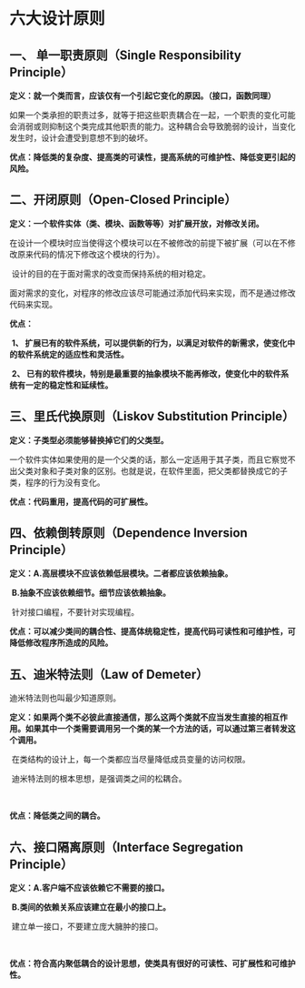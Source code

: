 # 六大设计原则

## 一、 单一职责原则（Single Responsibility Principle）

**定义：就一个类而言，应该仅有一个引起它变化的原因。（接口，函数同理）**

​       如果一个类承担的职责过多，就等于把这些职责耦合在一起，一个职责的变化可能会消弱或则抑制这个类完成其他职责的能力。这种耦合会导致脆弱的设计，当变化发生时，设计会遭受到意想不到的破坏。

 

**优点：降低类的复杂度、提高类的可读性，提高系统的可维护性、降低变更引起的风险。**

## 二、开闭原则（Open-Closed Principle）

**定义：一个软件实体（类、模块、函数等等）对扩展开放，对修改关闭。**

​		在设计一个模块时应当使得这个模块可以在不被修改的前提下被扩展（可以在不修改原来代码的情况下修改这个模块的行为）。

​		设计的目的在于面对需求的改变而保持系统的相对稳定。

​		面对需求的变化，对程序的修改应该尽可能通过添加代码来实现，而不是通过修改代码来实现。

 

**优点：**

​	**1、 扩展已有的软件系统，可以提供新的行为，以满足对软件的新需求，使变化中的软件系统定的适应性和灵活性。**

​	**2、 已有的软件模块，特别是最重要的抽象模块不能再修改，使变化中的软件系统有一定的稳定性和延续性。**

## 三、里氏代换原则（Liskov Substitution Principle）

**定义：子类型必须能够替换掉它们的父类型。**

​		一个软件实体如果使用的是一个父类的话，那么一定适用于其子类，而且它察觉不出父类对象和子类对象的区别。也就是说，在软件里面，把父类都替换成它的子类，程序的行为没有变化。

 

**优点：代码重用，提高代码的可扩展性。**

## 四、依赖倒转原则（Dependence Inversion Principle）

**定义：A.高层模块不应该依赖低层模块。二者都应该依赖抽象。**

​			**B.抽象不应该依赖细节。细节应该依赖抽象。**

​       针对接口编程，不要针对实现编程。

 

**优点：可以减少类间的耦合性、提高体统稳定性，提高代码可读性和可维护性，可降低修改程序所造成的风险。**

## 五、迪米特法则（Law of Demeter）

迪米特法则也叫最少知道原则。

**定义：如果两个类不必彼此直接通信，那么这两个类就不应当发生直接的相互作用。如果其中一个类需要调用另一个类的某一个方法的话，可以通过第三者转发这个调用。**

​		在类结构的设计上，每一个类都应当尽量降低成员变量的访问权限。

​		迪米特法则的根本思想，是强调类之间的松耦合。

​       

**优点：降低类之间的耦合。**

## 六、接口隔离原则（Interface Segregation Principle）

**定义：A.客户端不应该依赖它不需要的接口。**

​			**B.类间的依赖关系应该建立在最小的接口上。**

​		建立单一接口，不要建立庞大臃肿的接口。

​       

**优点：符合高内聚低耦合的设计思想，使类具有很好的可读性、可扩展性和可维护性。**